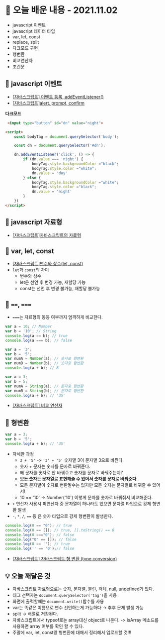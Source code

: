 # 📖 오늘 배운 내용 - 2021.11.02
- javascript 이벤트
- javascript 데이터 타입
- var, let, const
- replace, split
- 다크모드 구현
- 형변환
- 비교연산자
- 조건문

## 📝 javascript 이벤트
- [[자바스크립트] 이벤트 등록, addEventListener()](https://lakelouise.tistory.com/35?category=1006960)
- [[자바스크립트]alert, prompt, confirm](https://lakelouise.tistory.com/13?category=1006960)

**다크모드**
```html
 <input type="button" id="dn" value="night">

<script>
    const bodyTag = document.querySelector('body');

    const dn = document.querySelector('#dn');

    dn.addEventListener('click', () => {
        if (dn.value === 'night') {
            bodyTag.style.backgroundColor ="black";
            bodyTag.style.color ="white";
            dn.value = 'day'
        } else {
            bodyTag.style.backgroundColor ="white";
            bodyTag.style.color ="black";
            dn.value = 'night'
        }
    })
</script>
```

## 📝 javascript 자료형
- [[자바스크립트]자바스크립트의 자료형](https://lakelouise.tistory.com/12?category=1006960)

## 📝 var, let, const
- [[자바스크립트]변수와 상수(let, const)](https://lakelouise.tistory.com/11?category=1006960)
- `let`과 `const`의 차이
  - 변수와 상수
  - let은 선언 후 변경 가능, 재할당 가능
  - const는 선언 후 변경 불가능, 재할당 불가능

## 📝 `==`, `===`
- `===`는 자료형의 동등 여부까지 엄격하게 비교한다.
```javascript
var a = 10; // Number
var b = '10'; // String
console.log(a == b); // true
console.log(a === b); // false

var a = '3';
var b = '5';
var numA = Number(a); // 숫자로 형변환
var numB = Number(b); // 숫자로 형변환
console.log(a + b); // 8

var a = 3;
var b = 5;
var numA = String(a); // 문자로 형변환
var numB = String(b); // 문자로 형변환
console.log(a + b); // '35'
```
- [[자바스크립트] 비교 연산자](https://lakelouise.tistory.com/16)

## 📝 형변환
```javascript
var a = 3; 
var b = '5';
console.log(a + b); // '35'
```
- 자세한 과정
  - `3 + '5'` -> `'3' + '5'` 숫자열 3이 문자열 3으로 바뀐다.
  - 숫자 + 문자는 숫자를 문자로 바꿔준다.
  - 왜 문자를 숫자로 안 바꿔주고 숫자를 문자로 바꿔주는지?
  - **모든 숫자는 문자열로 표현해줄 수 있어서 숫자를 문자로 바꿔준다.**
  - 모든 문자열이 숫자로 변환될수는 없지만 모든 숫자는 문자열로 바꿔줄 수 있어서!
  - 10 == '10' -> Number('10') 이렇게 문자를 숫자로 바꿔줘서 비교해준다.
- `+` 연산자 사용시 피연산자 중 문자열이 하나라도 있으면 문자열 타입으로 강제 형변환 발생
- `-`, `*`, `/`, `==` 등 은 숫자 타입으로 강제 형변환이 발생한다.

```javascript
console.log(0 == "0"); // true
console.log(0 == []); // true, [].toString() == 0
console.log(0 ==="0"); // false
console.log("0" == []); // false
console.log(0 == ''); // true
console.log('' == '0');// false
```
- [[자바스크립트] 자바스크립트 형 변환 (type conversion)](https://lakelouise.tistory.com/14)

## 💡 오늘 깨달은 것
- 자바스크립트 자료형으로는 숫자, 문자열, 불린, 객체, null, undefined가 있다.
- 태그 선택자는 `document.querySelector('tag')`을 사용
- 화면에 출력할때는 `document.write()`함수를 사용
- var는 똑같은 이름으로 변수 선언하는게 가능하다 → 추후 문제 발생 가능
- split → 배열로 저장된다.
- 자바스크립트에서 typeof로는 array대신 object로 나온다. -> isArray 메소드를 사용하면 array 여부를 확인 할 수 있다.
- 주말에 var, let, const랑 형변환에 대해서 정리해서 업로드할 것!!!